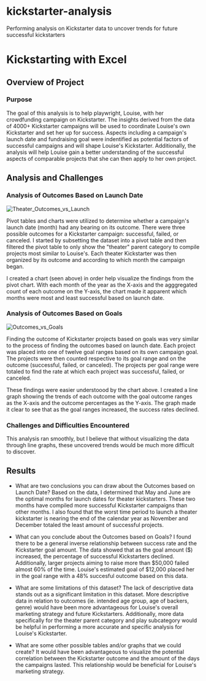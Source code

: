 # kickstarter-analysis
Performing analysis on Kickstarter data to uncover trends for future successful kickstarters
# Kickstarting with Excel

## Overview of Project


### Purpose
The goal of this analysis is to help playwright, Louise, with her crowdfunding campaign on Kickstarter. The insights derived from the data of 4000+ Kickstarter campaigns will be used to coordinate Louise's own Kickstarter and set her up for success. Aspects including a campaign's launch date and fundraising goal were indentified as potential factors of successful campaigns and will shape Louise's Kickstarter.  Additionally, the analysis will help Louise gain a better understanding of the successful aspects of comparable projects that she can then apply to her own project. 

## Analysis and Challenges

### Analysis of Outcomes Based on Launch Date

![Theater_Outcomes_vs_Launch](https://user-images.githubusercontent.com/96351306/148727385-2af25cbc-90a0-4a20-adb7-e397e988777c.png)

Pivot tables and charts were utilized to determine whether a campaign's launch date (month) had any bearing on its outcome. There were three possible outcomes for a Kickstarter campaign: successful, failed, or canceled. I started by subsetting the dataset into a pivot table and then filtered the pivot table to only show the "theater" parent category to compile projects most similar to Louise's. Each theater Kickstarter was then organized by its outcome and according to which month the campaign began.

I created a chart (seen above) in order help visualize the findings from the pivot chart. With each month of the year as the X-axis and the agggregated count of each outcome on the Y-axis, the chart made it apparent which months were most and least successful based on launch date.

### Analysis of Outcomes Based on Goals

![Outcomes_vs_Goals](https://user-images.githubusercontent.com/96351306/148727507-c0c2d531-fae3-41e8-895f-ecdb5b5924c3.png)

Finding the outcome of Kickstarter projects based on goals was very similar to the process of finding the outcomes based on launch date. Each project was placed into one of twelve goal ranges based on its own campaign goal. The projects were then counted respective to its goal range and on the outcome (successful, failed, or canceled). The projects per goal range were totaled to find the rate at which each project was successful, failed, or canceled. 

These findings were easier understoood by the chart above. I created a line graph showing the trends of each outcome with the goal outcome ranges as the X-axis  and the outcome percentages as the Y-axis. The graph made it clear to see that as the goal ranges increased, the success rates declined.

### Challenges and Difficulties Encountered

This analysis ran smoothly, but I believe that without visualizing the data through line graphs, these uncovered trends would be much more difficult to discover. 

## Results

- What are two conclusions you can draw about the Outcomes based on Launch Date?
Based on the data, I determined that May and June are the optimal months for launch dates for theater kickstarters. These two months have compiled more successful Kickstarter campaigns than other months. I also found that the worst time period to launch a theater kickstarter is nearing the end of the calendar year as November and December totaled the least amount of successful projects.

- What can you conclude about the Outcomes based on Goals?
I found there to be a general inverse relationship between success rate and the Kickstarter goal amount. The data showed that as the goal amount ($) increased, the percentage of successful Kickstarters declined. Additionally, larger projects aiming to raise more than $50,000 failed almost 60% of the time. Louise's estimated goal of $12,000 placed her in the goal range with a 48% succesful outcome based on this data.

- What are some limitations of this dataset?
The lack of descriptive data stands out as a significant limitation in this dataset. More descriptive data in relation to outcomes (ie. intended age group, age of backers, genre) would have been more advantageous for Louise's overall marketing strategy and future Kickstarters. Additionally, more data specifically for the theater parent category and play subcategory would be helpful in performing a more accurate and specific analysis for Louise's Kickstarter.

- What are some other possible tables and/or graphs that we could create?
It would have been advantageous to visualize the potential correlation between the Kickstarter outcome and the amount of the days the campaigns lasted. This relationship would be beneficial for Louise's marketing strategy.
